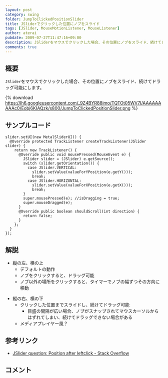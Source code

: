 ```yaml
---
layout: post
category: swing
folder: JumpToClickedPositionSlider
title: JSliderでクリックした位置にノブをスライド
tags: [JSlider, MouseMotionListener, MouseListener]
author: aterai
pubdate: 2009-07-27T11:47:16+09:00
description: JSliderをマウスでクリックした場合、その位置にノブをスライド、続けてドラッグ可能にします。
comments: true
---
```

## 概要
`JSlider`をマウスでクリックした場合、その位置にノブをスライド、続けてドラッグ可能にします。

{% download https://lh6.googleusercontent.com/_9Z4BYR88imo/TQTOt05WV7I/AAAAAAAAAc0/Eobj6KIAQzk/s800/JumpToClickedPositionSlider.png %}

## サンプルコード
<pre class="prettyprint"><code>slider.setUI(new MetalSliderUI() {
  @Override protected TrackListener createTrackListener(JSlider slider) {
    return new TrackListener() {
      @Override public void mousePressed(MouseEvent e) {
        JSlider slider = (JSlider) e.getSource();
        switch (slider.getOrientation()) {
          case JSlider.VERTICAL:
            slider.setValue(valueForYPosition(e.getY()));
            break;
          case JSlider.HORIZONTAL:
            slider.setValue(valueForXPosition(e.getX()));
            break;
        }
        super.mousePressed(e); //isDragging = true;
        super.mouseDragged(e);
      }
      @Override public boolean shouldScroll(int direction) {
        return false;
      }
    };
  }
});
</code></pre>

## 解説
- 縦の左、横の上
    - デフォルトの動作
    - ノブをクリックすると、ドラッグ可能
    - ノブ以外の場所をクリックすると、タイマーでノブの幅ずつその方向に移動

<!-- dummy comment line for breaking list -->

- 縦の右、横の下
    - クリックした位置までスライドし、続けてドラッグ可能
        - 目盛の間隔が広い場合、ノブがスナップされてマウスカーソルからはずれてしまい、続けてドラッグできない場合がある
    - メディアプレイヤー風？

<!-- dummy comment line for breaking list -->

## 参考リンク
- [JSlider question: Position after leftclick - Stack Overflow](http://stackoverflow.com/questions/518471/jslider-question-position-after-leftclick)

<!-- dummy comment line for breaking list -->

## コメント
